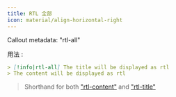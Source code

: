 ```yaml
---
title: RTL 全部
icon: material/align-horizontal-right
---
```


Callout metadata: "rtl-all"

用法 :

```md
> [!info|rtl-all] The title will be displayed as rtl
> The content will be displayed as rtl
```
> Shorthand for both ["rtl-content"](../content-styling/page-1.md)
> and ["rtl-title"](../title-styling/page-11.md)

